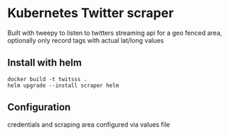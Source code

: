 # Kubernetes Twitter scraper
Built with tweepy to listen to twitters streaming api for a geo fenced area, optionally only record tags with actual lat/long values

## Install with helm
```
docker build -t twitsss .
helm upgrade --install scraper helm
```

## Configuration
credentials and scraping area configured via values file
